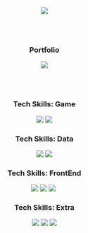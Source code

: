 <div align="center">
  <img src="https://capsule-render.vercel.app/api?type=venom&text=Mijin%20Kim's%20Github&fontColor=000000&stroke=18EFCD&strokeWidth=1&color=gradient&customColorList=2,18"/>
</div>

<br><br>

<div align="center">
  <h3>Portfolio</h3>
  <a href="https://www.notion.so/Hi-I-m-Mijin-11393fbb4d4380d4a37bcd82795aebe9?pvs=4"> <img src="https://img.shields.io/badge/Portfolio-000000?style=for-the-badge&logo=notion&logoColor=#FFFFFF"></a>
</div>

<br><br>

<div align="center"><h3>Tech Skills: Game</h3></div>
<div align="center">
  <img src="https://img.shields.io/badge/UNITY-000000?style=for-the-badge&logo=unity&logoColor=#FFFFFF">
  <img src="https://img.shields.io/badge/-C++-9879D9.svg?style=for-the-badge&logo=cplusplus&logoColor=FFFFFF"/>
</div>

<div align="center"><h3>Tech Skills: Data</h3></div>
<div align="center">
  <img src="https://img.shields.io/badge/Python-3776AB?style=for-the-badge&logo=python&logoColor=white">
  <img src="https://img.shields.io/badge/MYSQL-4479A1?style=for-the-badge&logo=mysql&logoColor=white">
</div>

<div align="center"><h3>Tech Skills: FrontEnd</h3></div>
<div align="center">
  <img src="https://img.shields.io/badge/HTML5-E34F26?style=for-the-badge&logo=html5&logoColor=white">
  <img src="https://img.shields.io/badge/CSS-1572B6?style=for-the-badge&logo=css3&logoColor=white">
  <img src="https://img.shields.io/badge/javascript-F7DF1E.svg?style=for-the-badge&logo=javascript&logoColor=white" />&nbsp
</div>

<div align="center"><h3>Tech Skills: Extra</h3></div>
<div align="center">
  <img src="https://img.shields.io/badge/JAVA-007396?style=for-the-badge&logo=java&logoColor=white">
  <img src="https://img.shields.io/badge/Eclipse-2C2255?style=for-the-badge&logo=Eclipse%20IDE&logoColor=white">
  <img src="https://img.shields.io/badge/github-181717?style=for-the-badge&logo=github&logoColor=white">
</div>
<!--
**Mijin-Ewha/Mijin-Ewha** is a ✨ _special_ ✨ repository because its `README.md` (this file) appears on your GitHub profile.

Here are some ideas to get you started:

- 🔭 I’m currently working on ...
- 🌱 I’m currently learning ...
- 👯 I’m looking to collaborate on ...
- 🤔 I’m looking for help with ...
- 💬 Ask me about ...
- 📫 How to reach me: ...
- 😄 Pronouns: ...
- ⚡ Fun fact: ...
-->
